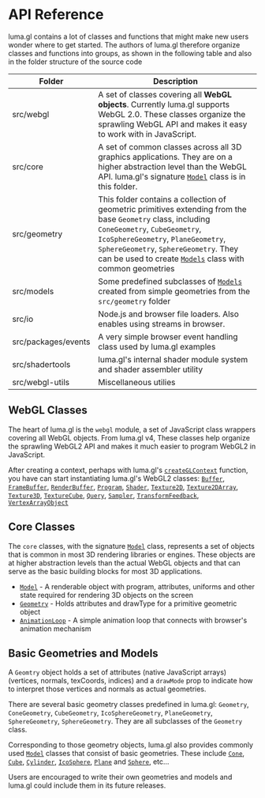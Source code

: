 # API Reference

luma.gl contains a lot of classes and functions that might make new users wonder where to get started. The authors of luma.gl therefore organize classes and functions into groups, as shown in the following table and also in the folder structure of the source code

| Folder                           | Description |
| ---                              | --- |
| src/webgl | A set of classes covering all **WebGL objects**. Currently luma.gl supports WebGL 2.0. These classes organize the sprawling WebGL API and makes it easy to work with in JavaScript. |
| src/core | A set of common classes across all 3D graphics applications. They are on a higher abstraction level than the WebGL API. luma.gl's signature [`Model`](/#/documentation/api-reference/model) class is in this folder. |
| src/geometry | This folder contains a collection of geometric primitives extending from the base `Geometry` class, including `ConeGeometry`, `CubeGeometry`, `IcoSphereGeometry`, `PlaneGeometry`, `SphereGeometry`, `SphereGeometry`. They can be used to create [`Models`](/#/documentation/api-reference/model) class with common geometries|
| src/models | Some predefined subclasses of [`Models`](/#/documentation/api-reference/model) created from simple geometries from the `src/geometry` folder|
| src/io | Node.js and browser file loaders. Also enables using streams in browser. |
| src/packages/events | A very simple browser event handling class used by luma.gl examples |
| src/shadertools | luma.gl's internal shader module system and shader assembler utility |
| src/webgl-utils | Miscellaneous utilies |

## WebGL Classes

The heart of luma.gl is the `webgl` module, a set of JavaScript class wrappers covering all WebGL objects. From luma.gl v4, These classes help organize the sprawling WebGL2 API and makes it much easier to program WebGL2 in JavaScript.

After creating a context, perhaps with luma.gl's [`createGLContext`](/#/documentation/api-reference/create-context) function, you have can start instantiating luma.gl's WebGL2 classes: [`Buffer`](/#/documentation/api-reference/buffer), [`FrameBuffer`](/#/documentation/api-reference/framebuffer), [`RenderBuffer`](/#/documentation/api-reference/renderbuffer), [`Program`](/#/documentation/api-reference/program), [`Shader`](/#/documentation/api-reference/shader), [`Texture2D`](/#/documentation/api-reference/texture-2), [`Texture2DArray`](/#/documentation/api-reference/texture-2-array), [`Texture3D`](/#/documentation/api-reference/texture-3d), [`TextureCube`](/#/documentation/api-reference/texture-cube), [`Query`](/#/documentation/api-reference/query), [`Sampler`](/#/documentation/api-reference/sampler), [`TransformFeedback`](/#/documentation/api-reference/transform-feedback), [`VertexArrayObject`](/#/documentation/api-reference/vertex-array)

## Core Classes

The `core` classes, with the signature [`Model`](/#/documentation/api-reference/model) class, represents a set of objects that is common in most 3D rendering libraries or engines. These objects are at higher abstraction levels than the actual WebGL objects and that can serve as the basic building blocks for most 3D applications.

* [`Model`](/#/documentation/api-reference/model) - A renderable object with program, attributes, uniforms and other state required for rendering 3D objects on the screen
* [`Geometry`](/#/documentation/api-reference/geometry) - Holds attributes and drawType for a primitive geometric object
* [`AnimationLoop`](/#/documentation/api-reference/animation-loop) - A simple animation loop that connects with browser's animation mechanism

<!---
* [`Object3D`](api-reference/core/object3d) - Base class, golds position, rotation, scale (TBD)
* [`Group`](api-reference/core/group) - Supports recursive travesal and matrix transformation
-->

## Basic Geometries and Models

A `Geomtry` object holds a set of attributes (native JavaScript arrays) (vertices, normals, texCoords, indices) and a `drawMode` prop to indicate how to interpret those vertices and normals as actual geometries.

There are several basic geometry classes predefined in luma.gl: `Geometry`, `ConeGeometry`, `CubeGeometry`, `IcoSphereGeometry`, `PlaneGeometry`, `SphereGeometry`, `SphereGeometry`. They are all subclasses of the `Geometry` class.

Corresponding to those geometry objects, luma.gl also provides commonly used [`Model`](/#/documentation/api-reference/model) classes that consist of basic geometries. These include [`Cone`](/#/documentation/api-reference/model), [`Cube`](/#/documentation/api-reference/model-cube), [`Cylinder`](/#/documentation/api-reference/model-cylinder), [`IcoSphere`](/#/documentation/api-reference/model-icosphere), [`Plane`](/#/documentation/api-reference/model-plane) and [`Sphere`](/#/documentation/api-reference/model-sphere), etc...


Users are encouraged to write their own geometries and models and luma.gl could include them in its future releases.
